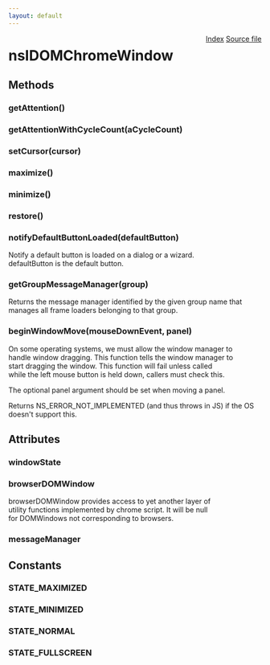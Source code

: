 ```yaml
---
layout: default
---
```

<div class='links' style='float:right'><a href="../index.html">Index</a>
<a href="http://dxr.mozilla.org/mozilla-central/source/dom/interfaces/base/nsIDOMChromeWindow.idl">Source file</a>
</div>

# nsIDOMChromeWindow #

## Methods ##

### getAttention() ###

### getAttentionWithCycleCount(aCycleCount) ###

### setCursor(cursor) ###

### maximize() ###

### minimize() ###

### restore() ###

### notifyDefaultButtonLoaded(defaultButton) ###
  
Notify a default button is loaded on a dialog or a wizard.  
defaultButton is the default button.  
  

### getGroupMessageManager(group) ###
  
Returns the message manager identified by the given group name that  
manages all frame loaders belonging to that group.  
  

### beginWindowMove(mouseDownEvent, panel) ###
  
On some operating systems, we must allow the window manager to  
handle window dragging. This function tells the window manager to  
start dragging the window. This function will fail unless called  
while the left mouse button is held down, callers must check this.  
  
The optional panel argument should be set when moving a panel.  
  
Returns NS_ERROR_NOT_IMPLEMENTED (and thus throws in JS) if the OS  
doesn't support this.  
  

## Attributes ##

### windowState ###

### browserDOMWindow ###
  
browserDOMWindow provides access to yet another layer of  
utility functions implemented by chrome script. It will be null  
for DOMWindows not corresponding to browsers.  
  

### messageManager ###

## Constants ##

### STATE_MAXIMIZED ###

### STATE_MINIMIZED ###

### STATE_NORMAL ###

### STATE_FULLSCREEN ###
